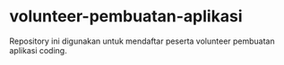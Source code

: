 # volunteer-pembuatan-aplikasi
Repository ini digunakan untuk mendaftar peserta volunteer pembuatan aplikasi coding.
